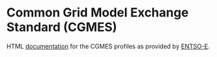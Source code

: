 # Common Grid Model Exchange Standard (CGMES)

HTML [documentation](https://cgmes.github.io/) for the CGMES profiles as
provided by [ENTSO-E][].

[ENTSO-E]: https://www.entsoe.eu/major-projects/common-information-model-cim/cim-for-grid-models-exchange/standards/Pages/default.aspx
